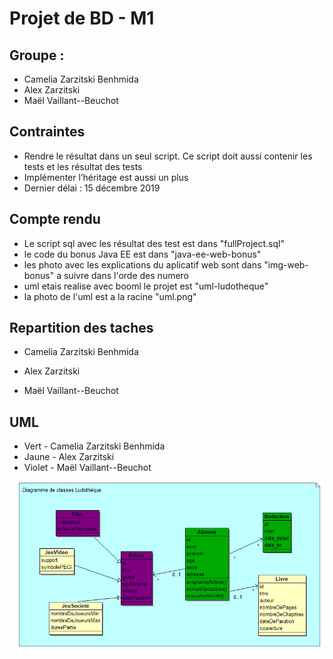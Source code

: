 # Projet de BD - M1
## Groupe :
- Camelia Zarzitski Benhmida
- Alex Zarzitski
- Maël Vaillant--Beuchot

## Contraintes
- Rendre le résultat dans un seul script. Ce script doit aussi contenir les tests et les résultat des tests
- Implémenter l’héritage est aussi un plus
- Dernier délai : 15 décembre 2019

## Compte rendu
- Le script sql avec les résultat des test est dans "fullProject.sql"
- le code du bonus Java EE est dans "java-ee-web-bonus"
- les photo avec les explications du aplicatif web sont dans "img-web-bonus" a suivre dans l'orde des numero
- uml etais realise avec booml le projet est "uml-ludotheque"
- la photo de l'uml est a la racine "uml.png"

## Repartition des taches
- Camelia Zarzitski Benhmida 

- Alex Zarzitski

- Maël Vaillant--Beuchot


## UML
- Vert - Camelia Zarzitski Benhmida
- Jaune - Alex Zarzitski
- Violet - Maël Vaillant--Beuchot

![Alt text](https://github.com/Lion3000/bd-ludotheque/blob/master/uml.png?raw=true "UML")
